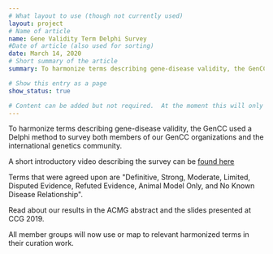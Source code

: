 ```yaml
---
# What layout to use (though not currently used)
layout: project
# Name of article
name: Gene Validity Term Delphi Survey
#Date of article (also used for sorting)
date: March 14, 2020
# Short summary of the article
summary: To harmonize terms describing gene-disease validity, the GenCC used a Delphi method to survey both members of our GenCC organizations and the international genetics community.

# Show this entry as a page
show_status: true

# Content can be added but not required.  At the moment this will only show on the home page area.
---
```

To harmonize terms describing gene-disease validity, the GenCC used a Delphi method to survey both members of our GenCC organizations and the international genetics community.

A short introductory video describing the survey can be [found here](https://vimeo.com/306463165)

Terms that were agreed upon are "Definitive, Strong, Moderate, Limited, Disputed Evidence, Refuted Evidence, Animal Model Only, and No Known Disease Relationship".

Read about our results in the ACMG abstract and the slides presented at CCG 2019.

All member groups will now use or map to relevant harmonized terms in their curation work.